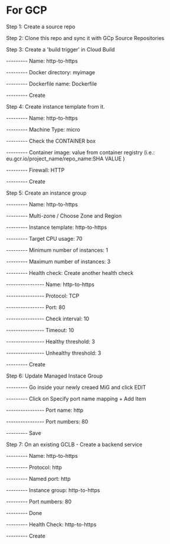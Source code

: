 For GCP
=======

Step 1: Create a source repo

Step 2: Clone this repo and sync it with GCp Source Repositories

Step 3: Create a 'build trigger' in Cloud Build

--------- Name: http-to-https

--------- Docker directory: myimage

--------- Dockerfile name: Dockerfile

--------- Create

Step 4: Create instance template from it.

--------- Name: http-to-https

--------- Machine Type: micro

--------- Check the CONTAINER box

--------- Container image: value from container registry (i.e.: eu.gcr.io/project_name/repo_name:SHA VALUE )

--------- Firewall: HTTP

--------- Create

Step 5: Create an instance group

--------- Name: http-to-https

--------- Multi-zone / Choose Zone and Region

--------- Instance template: http-to-https

--------- Target CPU usage: 70

--------- Minimum number of instances: 1

--------- Maximum number of instances: 3

--------- Health check: Create another health check

---------------- Name: http-to-https 

---------------- Protocol: TCP

---------------- Port: 80

---------------- Check interval: 10

---------------- Timeout: 10

---------------- Healthy threshold: 3

---------------- Unhealthy threshold: 3

--------- Create

Step 6: Update Managed Instace Group

--------- Go inside your newly creaed MiG and click EDIT

--------- Click on Specify port name mapping + Add Item

---------------- Port name: http

---------------- Port numbers: 80

--------- Save

Step 7: On an existing GCLB - Create a backend service

--------- Name: http-to-https

--------- Protocol: http

--------- Named port: http

--------- Instance group: http-to-https

--------- Port numbers: 80

--------- Done

--------- Health Check: http-to-https

--------- Create
